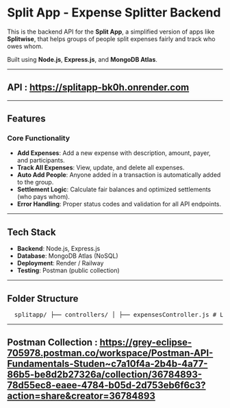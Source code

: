 # Split App - Expense Splitter Backend

This is the backend API for the **Split App**, a simplified version of apps like **Splitwise**, that helps groups of people split expenses fairly and track who owes whom.

Built using **Node.js**, **Express.js**, and **MongoDB Atlas**.

---
## API : https://splitapp-bk0h.onrender.com
---

## Features

### Core Functionality
- **Add Expenses**: Add a new expense with description, amount, payer, and participants.
- **Track All Expenses**: View, update, and delete all expenses.
- **Auto Add People**: Anyone added in a transaction is automatically added to the group.
- **Settlement Logic**: Calculate fair balances and optimized settlements (who pays whom).
- **Error Handling**: Proper status codes and validation for all API endpoints.

---

## Tech Stack

- **Backend**: Node.js, Express.js
- **Database**: MongoDB Atlas (NoSQL)
- **Deployment**: Render / Railway
- **Testing**: Postman (public collection)

---

## Folder Structure

<pre>  splitapp/ ├── controllers/ │ ├── expensesController.js # Logic for adding, updating, deleting expenses │ └── settlementsController.js # Logic for balances and settlements │ ├── config/ │ └── config.js # MongoDB Atlas connection │ ├── models/ │ └── Expense.js # Mongoose schema for expenses │ ├── routes/ │ ├── expenses.js # Routes for expense management │ └── settlements.js # Routes for people, balances, settlements │ ├── .env # Environment variables (not committed) ├── .gitignore # Ignore node_modules, .env, etc. ├── package.json # Project metadata and dependencies ├── package-lock.json # Dependency lock file ├── index.js # App entry point └── README.md # Project documentation </pre>
---

## Postman Collection : https://grey-eclipse-705978.postman.co/workspace/Postman-API-Fundamentals-Studen~c7a10f4a-2b4b-4a77-86b5-be8d2b27326a/collection/36784893-78d55ec8-eaee-4784-b05d-2d753eb6f6c3?action=share&creator=36784893
